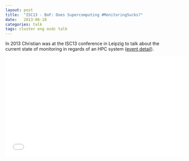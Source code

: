 ```yaml
---
layout: post
title:  "ISC13 - BoF: Does Supercomputing #MonitoringSucks?"
date:   2013-06-18
categories: talk
tags: cluster eng osdc talk
---
```


In 2013 Christian was at the ISC13 conference in Leipzig to talk about the current state of monitoring
in regards of an HPC system ([event detail](http://www.isc-events.com/isc13_ap/presentationdetails.php?t=contribution&o=2101&a=select&ra=eventdetails)).

<iframe width="560" height="315" src="//www.youtube.com/embed/Jnk98pYbFqw" frameborder="0" allowfullscreen></iframe>

